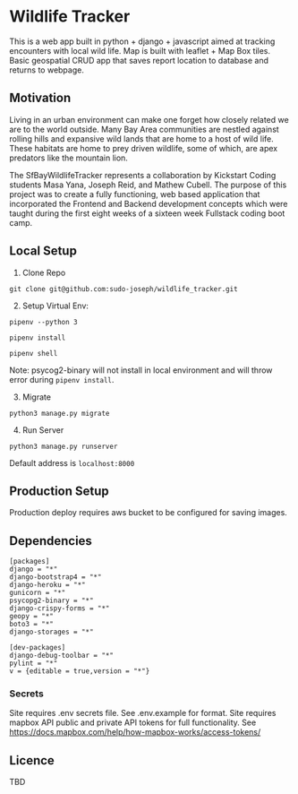 
# Wildlife Tracker

This is a web app built in python + django + javascript aimed at tracking encounters with local wild life. Map is built with leaflet + Map Box tiles. Basic geospatial CRUD app that saves report location to database and returns to webpage.

## Motivation
Living in an urban environment can make one forget how closely related we are to the world outside. Many Bay Area communities are nestled against rolling hills and expansive wild lands that are home to a host of wild life. These habitats are home to prey driven wildlife, some of which, are apex predators like the mountain lion.

The SfBayWildlifeTracker represents a collaboration by Kickstart Coding students Masa Yana, Joseph Reid, and Mathew Cubell. The purpose of this project was to create a fully functioning, web based application that incorporated the Frontend and Backend development concepts which were taught during the first eight weeks of a sixteen week Fullstack coding boot camp.

## Local Setup

1. Clone Repo

```
git clone git@github.com:sudo-joseph/wildlife_tracker.git
```

2. Setup Virtual Env:

```
pipenv --python 3

pipenv install

pipenv shell
```

Note: psycog2-binary will not install in local environment and will throw error during `pipenv install`.

3. Migrate

```
python3 manage.py migrate
```

4. Run Server
```
python3 manage.py runserver
```
Default address is `localhost:8000`

## Production Setup
Production deploy requires aws bucket to be configured for saving images.

## Dependencies
```
[packages]
django = "*"
django-bootstrap4 = "*"
django-heroku = "*"
gunicorn = "*"
psycopg2-binary = "*"
django-crispy-forms = "*"
geopy = "*"
boto3 = "*"
django-storages = "*"

[dev-packages]
django-debug-toolbar = "*"
pylint = "*"
v = {editable = true,version = "*"}
```
### Secrets
Site requires .env secrets file. See .env.example for format. Site requires mapbox API public and private API tokens for full functionality. See https://docs.mapbox.com/help/how-mapbox-works/access-tokens/

## Licence
TBD
